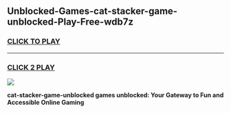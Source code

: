 
## Unblocked-Games-cat-stacker-game-unblocked-Play-Free-wdb7z
<h3>
<a href="https://premium76.site?title=cat-stacker-game-unblocked&ref=23A">CLICK TO PLAY</a></h3>
<hr>

<h3>
<a href="https://premium76.site?title=cat-stacker-game-unblocked&ref=23A">CLICK 2 PLAY</a>
  
</h3>

<a href="https://premium76.site?title=cat-stacker-game-unblocked&ref=23A"><img src="https://clearcache.store/games.png"></a>


**cat-stacker-game-unblocked games unblocked: Your Gateway to Fun and Accessible Online Gaming**

